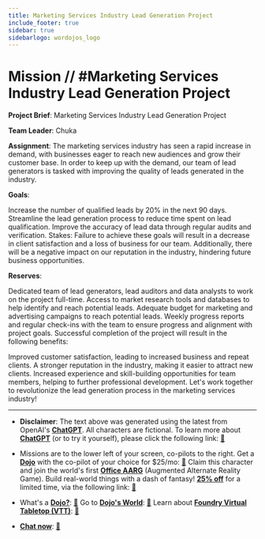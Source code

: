 ```yaml
---
title: Marketing Services Industry Lead Generation Project
include_footer: true
sidebar: true
sidebarlogo: wordojos_logo
---
```

# Mission // #Marketing Services Industry Lead Generation Project

**Project Brief**: Marketing Services Industry Lead Generation Project

**Team Leader**: Chuka

**Assignment**:
The marketing services industry has seen a rapid increase in demand, with businesses eager to reach new audiences and grow their customer base. In order to keep up with the demand, our team of lead generators is tasked with improving the quality of leads generated in the industry.

**Goals**:

Increase the number of qualified leads by 20% in the next 90 days.
Streamline the lead generation process to reduce time spent on lead qualification.
Improve the accuracy of lead data through regular audits and verification.
Stakes:
Failure to achieve these goals will result in a decrease in client satisfaction and a loss of business for our team. Additionally, there will be a negative impact on our reputation in the industry, hindering future business opportunities.

**Reserves**:

Dedicated team of lead generators, lead auditors and data analysts to work on the project full-time.
Access to market research tools and databases to help identify and reach potential leads.
Adequate budget for marketing and advertising campaigns to reach potential leads.
Weekly progress reports and regular check-ins with the team to ensure progress and alignment with project goals.
Successful completion of the project will result in the following benefits:

Improved customer satisfaction, leading to increased business and repeat clients.
A stronger reputation in the industry, making it easier to attract new clients.
Increased experience and skill-building opportunities for team members, helping to further professional development.
Let's work together to revolutionize the lead generation process in the marketing services industry!

---

* **Disclaimer**: The text above was generated using the latest from OpenAI's [**ChatGPT**](https://openai.com/blog/chatgpt/).  All characters are fictional.  To learn more about [**ChatGPT**](https://openai.com/blog/chatgpt/) (or to try it yourself), please click the following link: [:closed_book:](https://openai.com/blog/chatgpt/)

* Missions are to the lower left of your screen, co-pilots to the right. Get a [**Dojo**](https://workmates.live/marketplace) with the co-pilot of your choice for $25/mo: [:green_book:](https://workmates.live/marketplace)  Claim this character and join the world's first [**Office AARG**](https://dojos.world) (Augmented Alternate Reality Game). Build real-world things with a dash of fantasy! [**25% off**](https://blog.workmates.live/deal-on-a-dojo) for a limited time, via the following link: [:green_book:](https://blog.workmates.live/deal-on-a-dojo) 

* What's a [**Dojo?**](https://workdojos.com): [:blue_book:](https://workdojos.com)  Go to [**Dojo's World**](https://dojos.world): [:blue_book:](https://dojos.world)  Learn about [**Foundry Virtual Tabletop (VTT)**](https://foundryvtt.com): [:closed_book:](https://foundryvtt.com/)

* [**Chat now**](https://chat.workmates.live/channel/support): [:ledger:](https://chat.workmates.live/channel/support)